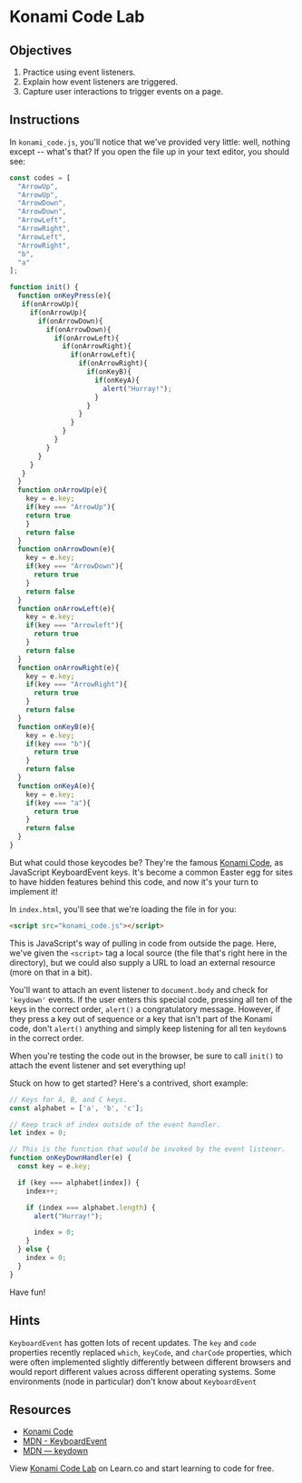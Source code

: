 # Konami Code Lab

## Objectives
1. Practice using event listeners.
2. Explain how event listeners are triggered.
3. Capture user interactions to trigger events on a page.

## Instructions
In `konami_code.js`, you'll notice that we've provided very little: well, nothing except -- what's that? If you open the file up in your text editor, you should see:
```js
const codes = [
  "ArrowUp",
  "ArrowUp",
  "ArrowDown",
  "ArrowDown",
  "ArrowLeft",
  "ArrowRight",
  "ArrowLeft",
  "ArrowRight",
  "b",
  "a"
];

function init() {
  function onKeyPress(e){
   if(onArrowUp){
     if(onArrowUp){
       if(onArrowDown){
         if(onArrowDown){
           if(onArrowLeft){
             if(onArrowRight){
               if(onArrowLeft){
                 if(onArrowRight){
                   if(onKeyB){
                     if(onKeyA){
                       alert("Hurray!");
                     }
                   }
                 }
               }
             }
           }
         }
       }
     }
   }
  }
  function onArrowUp(e){
    key = e.key;
    if(key === "ArrowUp"){
    return true
    }
    return false
  }
  function onArrowDown(e){
    key = e.key;
    if(key === "ArrowDown"){
      return true
    }
    return false
  } 
  function onArrowLeft(e){
    key = e.key;
    if(key === "Arrowleft"){
      return true
    }
    return false
  }
  function onArrowRight(e){
    key = e.key;
    if(key === "ArrowRight"){
      return true
    }
    return false
  }
  function onKeyB(e){
    key = e.key;
    if(key === "b"){
      return true
    }
    return false
  }
  function onKeyA(e){
    key = e.key;
    if(key === "a"){
      return true
    }
    return false
  }
}
```

But what could those keycodes be? They're the famous [Konami Code](https://en.wikipedia.org/wiki/Konami_Code), as JavaScript KeyboardEvent keys. It's become a common Easter egg for sites to have hidden features behind this code, and now it's your turn to implement it!

In `index.html`, you'll see that we're loading the file in for you:
```html
<script src="konami_code.js"></script>
```

This is JavaScript's way of pulling in code from outside the page. Here, we've given the `<script>` tag a local source (the file that's right here in the directory), but we could also supply a URL to load an external resource (more on that in a bit).

You'll want to attach an event listener to `document.body` and check for `'keydown'` events. If the user enters this special code, pressing all ten of the keys in the correct order, `alert()` a congratulatory message. However, if they press a key out of sequence or a key that isn't part of the Konami code, don't `alert()` anything and simply keep listening for all ten `keydown`s in the correct order.

When you're testing the code out in the browser, be sure to call `init()` to attach the event listener and set everything up!

Stuck on how to get started? Here's a contrived, short example:
```js
// Keys for A, B, and C keys.
const alphabet = ['a', 'b', 'c'];

// Keep track of index outside of the event handler.
let index = 0;

// This is the function that would be invoked by the event listener.
function onKeyDownHandler(e) {
  const key = e.key;

  if (key === alphabet[index]) {
    index++;

    if (index === alphabet.length) {
      alert("Hurray!");

      index = 0;
    }
  } else {
    index = 0;
  }
}
```

Have fun!

## Hints
`KeyboardEvent` has gotten lots of recent updates. The `key` and `code` properties recently replaced `which`, `keyCode`, and `charCode` properties, which were often implemented slightly differently between different browsers and would report different values across different operating systems. Some environments (node in particular) don't know about `KeyboardEvent`


## Resources
- [Konami Code](https://en.wikipedia.org/wiki/Konami_Code)
- [MDN - KeyboardEvent][KeyboardEvent]
- [MDN — keydown][keydown]

[keydown]: https://developer.mozilla.org/en-US/docs/Web/Events/keydown
[KeyboardEvent]: https://developer.mozilla.org/en-US/docs/Web/API/KeyboardEvent

<p class='util--hide'>View <a href='https://learn.co/lessons/konami-code-lab'>Konami Code Lab</a> on Learn.co and start learning to code for free.</p>
